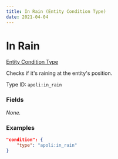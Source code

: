 ```yaml
---
title: In Rain (Entity Condition Type)
date: 2021-04-04
---
```


# In Rain

[Entity Condition Type](../entity_condition_types.md)

Checks if it's raining at the entity's position.

Type ID: `apoli:in_rain`

### Fields

_None._

### Examples

```json
"condition": {
    "type": "apoli:in_rain"
}
```
